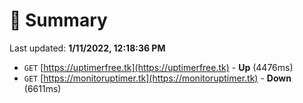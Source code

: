 # 📖 Summary
Last updated: **1/11/2022, 12:18:36 PM**

- `GET` [https://uptimerfree.tk](https://uptimerfree.tk) - **Up** (4476ms)
- `GET` [https://monitoruptimer.tk](https://monitoruptimer.tk) - **Down** (6611ms)
